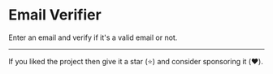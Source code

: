 # Email Verifier

Enter an email and verify if it's a valid email or not.

---

If you liked the project then give it a star (⭐️) and consider sponsoring it (❤️).
